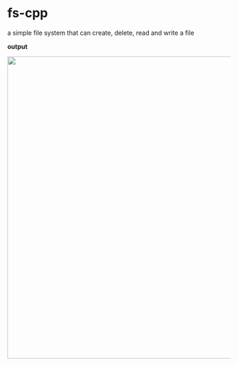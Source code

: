 # fs-cpp
a simple file system that can create, delete, read and write a file

  **output**
  <p align="center">
<img src="https://cloud.githubusercontent.com/assets/3256544/15572473/b83f9ffe-22f5-11e6-95e3-b86f9303ebb1.png" width="680">
</p>

  

